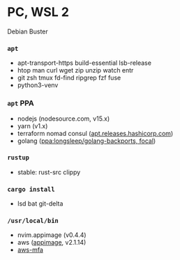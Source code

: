 PC, WSL 2
========
Debian Buster

### `apt`
- apt-transport-https build-essential lsb-release
- htop man curl wget zip unzip watch entr
- git zsh tmux fd-find ripgrep fzf fuse
- python3-venv

### `apt` PPA
- nodejs (nodesource.com, v15.x)
- yarn (v1.x)
- terraform nomad consul ([apt.releases.hashicorp.com](https://www.terraform.io/docs/cli/install/apt.html))
- golang ([ppa:longsleep/golang-backports, focal](https://launchpad.net/~longsleep/+archive/ubuntu/golang-backports))

### `rustup`
- stable: rust-src clippy

### `cargo install`
- lsd bat git-delta

### `/usr/local/bin`
- nvim.appimage (v0.4.4)
- aws ([appimage](https://github.com/simnalamburt/awscliv2.appimage/), v2.1.14) 
- [aws-mfa](https://github.com/simnalamburt/snippets/blob/fa7c39e01c00e7394edf22f4e9a24fe171969b9b/sh/aws-mfa)
